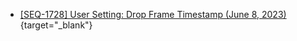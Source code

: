 - [[SEQ-1728] User Setting: Drop Frame Timestamp (June 8, 2023)](https://github.com/sequencefilm/cafe/issues/1){target="_blank"}
